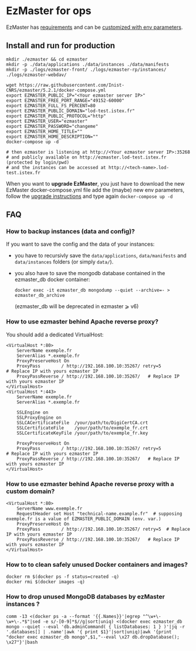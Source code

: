 # EzMaster for ops

EzMaster has [requirements](DEVELOPER.md#requirements) and can be [customized with env parameters](DEVELOPER.md#environment-variables).

## Install and run for production

```shell
mkdir ./ezmaster && cd ezmaster
mkdir -p ./data/applications ./data/instances ./data/manifests
mkdir -p ./logs/ezmaster-front/ ./logs/ezmaster-rp/instances/ ./logs/ezmaster-webdav/

wget https://raw.githubusercontent.com/Inist-CNRS/ezmaster/5.2.1/docker-compose.yml
export EZMASTER_PUBLIC_IP="<Your ezmaster server IP>"
export EZMASTER_FREE_PORT_RANGE="49152-60000"
export EZMASTER_FULL_FS_PERCENT=80
export EZMASTER_PUBLIC_DOMAIN="lod-test.istex.fr"
export EZMASTER_PUBLIC_PROTOCOL="http"
export EZMASTER_USER="ezmaster"
export EZMASTER_PASSWORD="changeme"
export EZMASTER_HOME_TITLE=""
export EZMASTER_HOME_DESCRIPTION=""
docker-compose up -d

# then ezmaster is listening at http://<Your ezmaster server IP>:35268
# and publicly available on http://ezmaster.lod-test.istex.fr (protected by login/pwd)
# and the instances can be accessed at http://<tech-name>.lod-test.istex.fr
```

When you want to **upgrade EzMaster**, you just have to download the new EzMaster docker-compose.yml file add the (maybe) new env parameters, follow the [upgrade instructions](UPGRADE.md) and type again `docker-compose up -d`

## FAQ

### How to backup instances (data and config)?

If you want to save the config and the data of your instances:

* you have to recursivly save the `data/applications`, `data/manifests` and `data/instances` folders (or simply `data/`).
* you also have to save the mongodb database contained in the ezmaster_db docker container:

  ```
  docker exec -it ezmaster_db mongodump --quiet --archive=- > ezmaster_db_archive
  ```

  (ezmaster_db will be deprecated in ezmaster ⩾ v6)

### How to use ezmaster behind Apache reverse proxy?

You should add a dedicated VirtualHost:

```
<VirtualHost *:80>
    ServerName exemple.fr
    ServerAlias *.exemple.fr
    ProxyPreserveHost On
    ProxyPass        / http://192.168.100.10:35267/ retry=5   # Replace IP with yours ezmaster IP
    ProxyPassReverse / http://192.168.100.10:35267/   # Replace IP with yours ezmaster IP
</VirtualHost>
<VirtualHost *:443>
    ServerName exemple.fr
    ServerAlias *.exemple.fr

    SSLEngine on
    SSLProxyEngine on
    SSLCACertificateFile  /your/path/to/DigiCertCA.crt
    SSLCertificateFile    /your/path/to/exemple_fr.crt
    SSLCertificateKeyFile /your/path/to/exemple_fr.key

    ProxyPreserveHost On
    ProxyPass        / http://192.168.100.10:35267/ retry=5   # Replace IP with yours ezmaster IP
    ProxyPassReverse / http://192.168.100.10:35267/   # Replace IP with yours ezmaster IP
</VirtualHost>
```

### How to use ezmaster behind Apache reverse proxy with a custom domain?

```
<VirtualHost *:80>
    ServerName www.exemple.fr
    RequestHeader set Host "technical-name.example.fr"  # supposing exemple.fr is a value of EZMASTER_PUBLIC_DOMAIN (env. var.)
    ProxyPreserveHost On
    ProxyPass        / http://192.168.100.10:35267/ retry=5  # Replace IP with yours ezmaster IP
    ProxyPassReverse / http://192.168.100.10:35267/   # Replace IP with yours ezmaster IP
</VirtualHost>
```
### How to to clean safely unused Docker containers and images?

```
docker rm $(docker ps -f status=created -q)​
docker rmi $(docker images -q)
```


### How to drop unused MongoDB databases by ezMaster instances ?

```
comm -13 <(docker ps -a --format '{{.Names}}'|egrep "^\w+\-\w+\-.*$"|sed -e s/-[0-9]*$//g|sort|uniq) <(docker exec ezmaster_db mongo --quiet --eval 'db.adminCommand( { listDatabases: 1 } )'|jq -r '.databases[] | .name'|awk '{ print $1}'|sort|uniq)|awk '{print "docker exec ezmaster_db mongo",$1,"--eval \x27 db.dropDatabase(); \x27"}'|bash
```

